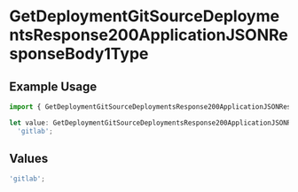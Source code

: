 # GetDeploymentGitSourceDeploymentsResponse200ApplicationJSONResponseBody1Type

## Example Usage

```typescript
import { GetDeploymentGitSourceDeploymentsResponse200ApplicationJSONResponseBody1Type } from '@vercel/client/models/operations';

let value: GetDeploymentGitSourceDeploymentsResponse200ApplicationJSONResponseBody1Type =
  'gitlab';
```

## Values

```typescript
'gitlab';
```
